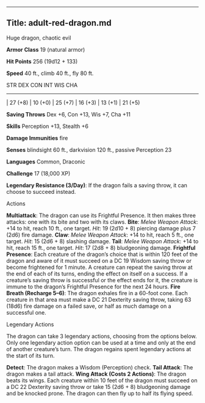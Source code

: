 -------------------------
Title: adult-red-dragon.md
-------------------------


Huge dragon, chaotic evil

**Armor Class** 19 (natural armor)

**Hit Points** 256 (19d12 + 133)

**Speed** 40 ft., climb 40 ft., fly 80 ft.

  STR         DEX         CON         INT         WIS         CHA
  ----------- ----------- ----------- ----------- ----------- -----------
  | 27 (+8)   | 10 (+0)   | 25 (+7)   | 16 (+3)   | 13 (+1)   | 21 (+5)

**Saving Throws** Dex +6, Con +13, Wis +7, Cha +11

**Skills** Perception +13, Stealth +6

**Damage Immunities** fire

**Senses** blindsight 60 ft., darkvision 120 ft., passive Perception 23

**Languages** Common, Draconic

**Challenge** 17 (18,000 XP)


**Legendary Resistance (3/Day)**: If the dragon fails a saving
    throw, it can choose to succeed instead.


Actions

**Multiattack**: The dragon can use its Frightful Presence. It then
    makes three attacks: one with its bite and two with its claws.
**Bite**: *Melee Weapon Attack*: +14 to hit, reach 10 ft.,
    one target. *Hit*: 19 (2d10 + 8) piercing damage plus 7 (2d6)
    fire damage.
**Claw**: *Melee Weapon Attack*: +14 to hit, reach 5 ft.,
    one target. *Hit*: 15 (2d6 + 8) slashing damage.
**Tail**: *Melee Weapon Attack*: +14 to hit, reach 15 ft.,
    one target. *Hit*: 17 (2d8 + 8) bludgeoning damage.
**Frightful Presence**: Each creature of the dragon’s choice that is
    within 120 feet of the dragon and aware of it must succeed on a DC
    19 Wisdom saving throw or become frightened for 1 minute. A creature
    can repeat the saving throw at the end of each of its turns, ending
    the effect on itself on a success. If a creature’s saving throw is
    successful or the effect ends for it, the creature is immune to the
    dragon’s Frightful Presence for the next 24 hours.
**Fire Breath (Recharge 5–6)**: The dragon exhales fire in a
    60-foot cone. Each creature in that area must make a DC 21 Dexterity
    saving throw, taking 63 (18d6) fire damage on a failed save, or half
    as much damage on a successful one.


Legendary Actions

The dragon can take 3 legendary actions, choosing from the options
below. Only one legendary action option can be used at a time and only
at the end of another creature’s turn. The dragon regains spent
legendary actions at the start of its turn.

**Detect**: The dragon makes a Wisdom (Perception) check.
**Tail Attack**: The dragon makes a tail attack.
**Wing Attack (Costs 2 Actions)**: The dragon beats its wings. Each
    creature within 10 feet of the dragon must succeed on a DC 22
    Dexterity saving throw or take 15 (2d6 + 8) bludgeoning damage and
    be knocked prone. The dragon can then fly up to half its
    flying speed.

